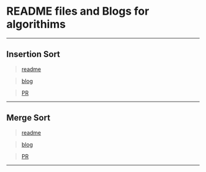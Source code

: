 # README files and Blogs for algorithims

---

## Insertion Sort 

> [readme](./sorting_algorithms/insertion_sort/README.md)

> [blog](./sorting_algorithms/insertion_sort/BLOG.md)

> [PR](https://github.com/Mustfa1999/data-structures-and-algorithms/pull/17)

---

## Merge Sort 

> [readme](./)

> [blog](./)

> [PR]()

---

